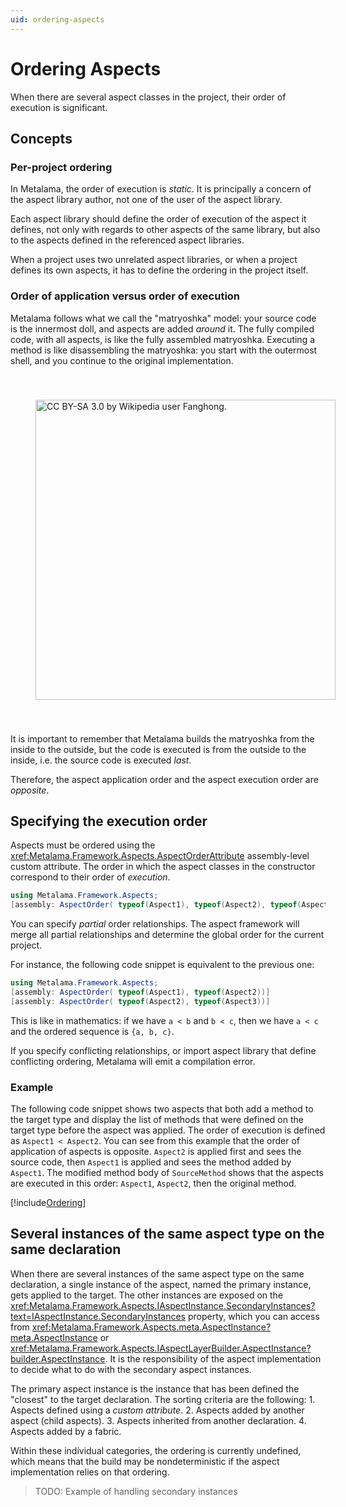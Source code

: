 ```yaml
---
uid: ordering-aspects
---
```


# Ordering Aspects

When there are several aspect classes in the project, their order of execution is significant.

## Concepts

### Per-project ordering

In Metalama, the order of execution is _static_. It is principally a concern of the aspect library author, not one of the user of the aspect library.

Each aspect library should define the order of execution of the aspect it defines, not only with regards to other aspects of the same library, but also to the aspects defined in the referenced aspect libraries.

When a project uses two unrelated aspect libraries, or when a project defines its own aspects, it has to define the ordering in the project itself.

### Order of application versus order of execution

Metalama follows what we call the "matryoshka" model: your source code is the innermost doll, and aspects are added _around_ it. The fully compiled code, with all aspects, is like the fully assembled matryoshka. Executing a method is like disassembling the matryoshka: you start with the outermost shell, and you continue to the original implementation.

<img src="https://upload.wikimedia.org/wikipedia/commons/4/40/Matryoshka_transparent.png" width="480px" style="padding: 40px" title="CC BY-SA 3.0 by Wikipedia user Fanghong.">

It is important to remember that Metalama builds the matryoshka from the inside to the outside, but the code is executed is from the outside to the inside, i.e. the source code is executed _last_.

Therefore, the aspect application order and the aspect execution order are _opposite_.

## Specifying the execution order

Aspects must be ordered using the <xref:Metalama.Framework.Aspects.AspectOrderAttribute> assembly-level custom attribute. The order in which the aspect classes in the constructor correspond to their order of _execution_.

```cs
using Metalama.Framework.Aspects;
[assembly: AspectOrder( typeof(Aspect1), typeof(Aspect2), typeof(Aspect3))]
```

You can specify _partial_ order relationships. The aspect framework will merge all partial relationships and determine the global order for the current project. 

For instance, the following code snippet is equivalent to the previous one:

```cs
using Metalama.Framework.Aspects;
[assembly: AspectOrder( typeof(Aspect1), typeof(Aspect2))]
[assembly: AspectOrder( typeof(Aspect2), typeof(Aspect3))]
```

This is like in mathematics: if we have `a < b` and `b < c`, then we have `a < c` and the ordered sequence is `{a, b, c}`. 

If you specify conflicting relationships, or import aspect library that define conflicting ordering, Metalama will emit a compilation error.

### Example

The following code snippet shows two aspects that both add a method to the target type and display the list of methods that were defined on the target type before the aspect was applied. The order of execution is defined as `Aspect1 < Aspect2`. You can see from this example that the order of application of aspects is opposite. `Aspect2` is applied first and sees the source code, then `Aspect1` is applied and sees the method added by `Aspect1`. The modified method body of `SourceMethod` shows that the aspects are executed in this order: `Aspect1`, `Aspect2`, then the original method.

[!include[Ordering](../../code/Metalama.Documentation.SampleCode.AspectFramework/Ordering.cs)]


## Several instances of the same aspect type on the same declaration

When there are several instances of the same aspect type on the same declaration, a single instance of the aspect, named the primary instance, gets applied to the target. The other instances are exposed on the <xref:Metalama.Framework.Aspects.IAspectInstance.SecondaryInstances?text=IAspectInstance.SecondaryInstances> property, which you can access from <xref:Metalama.Framework.Aspects.meta.AspectInstance?meta.AspectInstance> or <xref:Metalama.Framework.Aspects.IAspectLayerBuilder.AspectInstance?builder.AspectInstance>. It is the responsibility of the aspect implementation to decide what to do with the secondary aspect instances.

The primary aspect instance is the instance that has been defined the "closest" to the target declaration. The sorting criteria are the following:
    1. Aspects defined using a *custom attribute*.
    2. Aspects added by another aspect (child aspects).
    3. Aspects inherited from another declaration.
    4. Aspects added by a fabric.

Within these individual categories, the ordering is currently undefined, which means that the build may be nondeterministic if the aspect implementation relies on that ordering.

> TODO: Example of handling secondary instances